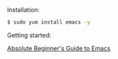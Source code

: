 Installation: 

```bash
$ sudo yum install emacs -y
```

Getting started:

[Absolute Beginner's Guide to Emacs](http://www.jesshamrick.com/2012/09/10/absolute-beginners-guide-to-emacs/)